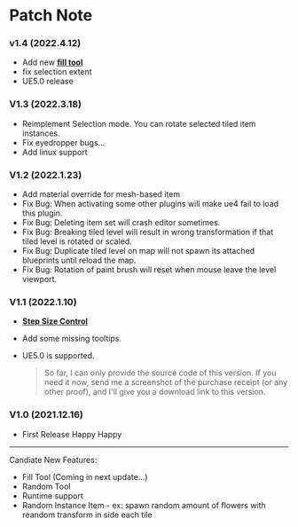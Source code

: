 # Patch Note

### v1.4 (2022.4.12)
- Add new [**fill tool**](Guide/TiledLevelEditTools?id=fill)
- fix selection extent
- UE5.0 release

### V1.3 (2022.3.18)

- Reimplement Selection mode. You can rotate selected tiled item instances.
- Fix eyedropper bugs...
- Add linux support

### V1.2 (2022.1.23)

- Add material override for mesh-based item
- Fix Bug: When activating some other plugins will make ue4 fail to load this plugin.
- Fix Bug: Deleting item set will crash editor sometimes.
- Fix Bug: Breaking tiled level will result in wrong transformation if that tiled level is rotated or scaled.
- Fix Bug: Duplicate tiled level on map will not spawn its attached blueprints until reload the map.
- Fix Bug: Rotation of paint brush will reset when mouse leave the level viewport.

### V1.1 (2022.1.10)

- [**Step Size Control**](Guide/TiledLevelEditTools?id=step-control)
- Add some missing tooltips.
- UE5.0 is supported.

  > So far, I can only provide the source code of this version. If you need it now, send me a screenshot of the purchase receipt (or any other proof), and I'll give you a download link to this version.

### V1.0 (2021.12.16)

- First Release  Happy Happy

---

Candiate New Features:

* Fill Tool (Coming in next update...)
* Random Tool
* Runtime support
* Random Instance Item - ex: spawn random amount of flowers with reandom transform in side each tile
